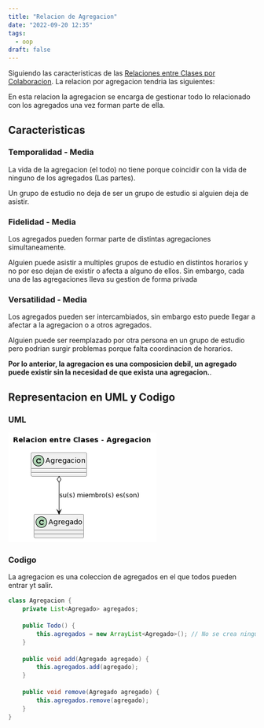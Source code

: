 ```yaml
---
title: "Relacion de Agregacion"
date: "2022-09-20 12:35"
tags: 
  - oop
draft: false
---
```

Siguiendo las caracteristicas de las [Relaciones entre Clases por Colaboracion](notes/Relaciones%20entre%20Clases%20por%20Colaboracion.md). La relacion por agregacion tendria las siguientes:

En esta relacion la agregacion se encarga de gestionar todo lo relacionado con los agregados una vez forman parte de ella.
## Caracteristicas
### Temporalidad - Media
La vida de la agregacion (el todo) no tiene porque coincidir con la vida de ninguno de los agregados (Las partes). 

Un grupo de estudio no deja de ser un grupo de estudio si alguien deja de asistir.
### Fidelidad - Media
Los agregados pueden formar parte de distintas agregaciones simultaneamente.

Alguien puede asistir a multiples grupos de estudio en distintos horarios y no por eso dejan de existir o afecta a alguno de ellos. Sin embargo, cada una de las agregaciones lleva su gestion de forma privada

### Versatilidad - Media
Los agregados pueden ser intercambiados, sin embargo esto puede llegar a afectar a la agregacion o a otros agregados.

Alguien puede ser reemplazado por otra persona en un grupo de estudio pero podrian surgir problemas porque falta coordinacion de horarios.

**Por lo anterior, la agregacion es una composicion debil, un agregado puede existir sin la necesidad de que exista una agregacion.**.

## Representacion en UML y Codigo
### UML
![RelacionAgregacion.PNG](files/RelacionAgregacion.PNG)

### Codigo
La agregacion es una coleccion de agregados en el que todos pueden entrar yt salir.

```Java
class Agregacion {
	private List<Agregado> agregados;

	public Todo() {
		this.agregados = new ArrayList<Agregado>(); // No se crea ningun agregado, solo la estructura para almacenarlos
	}

	public void add(Agregado agregado) {
		this.agregados.add(agregado);
	}

	public void remove(Agregado agregado) {
		this.agregados.remove(agregado);	
	}
}
```